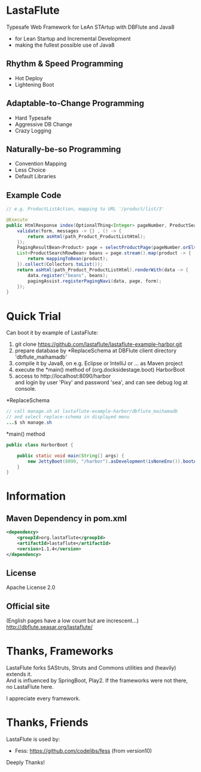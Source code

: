 LastaFlute
=======================
Typesafe Web Framework for LeAn STArtup with DBFlute and Java8

- for Lean Startup and Incremental Development
- making the fullest possible use of Java8

## Rhythm & Speed Programming
- Hot Deploy
- Lightening Boot

## Adaptable-to-Change Programming
- Hard Typesafe
- Aggressive DB Change
- Crazy Logging

## Naturally-be-so Programming
- Convention Mapping
- Less Choice
- Default Libraries

## Example Code
```java
// e.g. ProductListAction, mapping to URL '/product/list/3'

@Execute
public HtmlResponse index(OptionalThing<Integer> pageNumber, ProductSearchForm form) {
    validate(form, messages -> {} , () -> {
        return asHtml(path_Product_ProductListHtml);
    });
    PagingResultBean<Product> page = selectProductPage(pageNumber.orElse(1), form);
    List<ProductSearchRowBean> beans = page.stream().map(product -> {
        return mappingToBean(product);
    }).collect(Collectors.toList());
    return asHtml(path_Product_ProductListHtml).renderWith(data -> {
        data.register("beans", beans);
        pagingAssist.registerPagingNavi(data, page, form);
    });
}
```

# Quick Trial
Can boot it by example of LastaFlute:

1. git clone https://github.com/lastaflute/lastaflute-example-harbor.git
2. prepare database by *ReplaceSchema at DBFlute client directory 'dbflute_maihamadb'  
3. compile it by Java8, on e.g. Eclipse or IntelliJ or ... as Maven project
4. execute the *main() method of (org.docksidestage.boot) HarborBoot
5. access to http://localhost:8090/harbor  
and login by user 'Pixy' and password 'sea', and can see debug log at console.

*ReplaceSchema
```java
// call manage.sh at lastaflute-example-harbor/dbflute_maihamadb
// and select replace-schema in displayed menu
...$ sh manage.sh
```

*main() method
```java
public class HarborBoot {

    public static void main(String[] args) {
        new JettyBoot(8090, "/harbor").asDevelopment(isNoneEnv()).bootAwait();
    }
}
```

# Information
## Maven Dependency in pom.xml
```xml
<dependency>
    <groupId>org.lastaflute</groupId>
    <artifactId>lastaflute</artifactId>
    <version>1.1.4</version>
</dependency>
```

## License
Apache License 2.0

## Official site
(English pages have a low count but are increscent...)  
http://dbflute.seasar.org/lastaflute/

# Thanks, Frameworks
LastaFlute forks SAStruts, Struts and Commons utilities and (heavily) extends it.  
And is influenced by SpringBoot, Play2.
If the frameworks were not there, no LastaFlute here.

I appreciate every framework.

# Thanks, Friends
LastaFlute is used by:  
- Fess: https://github.com/codelibs/fess (from version10)

Deeply Thanks!

